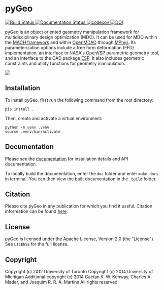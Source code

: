# pyGeo
[
![Build Status](https://dev.azure.com/mdolab/Public/_apis/build/status/mdolab.pygeo?branchName=main)
](https://dev.azure.com/mdolab/Public/_build/latest?definitionId=17&branchName=main)
[
![Documentation Status](https://readthedocs.com/projects/mdolab-pygeo/badge/?version=latest)
](https://mdolab-pygeo.readthedocs-hosted.com/en/latest/?badge=latest)
[
![codecov](https://codecov.io/gh/mdolab/pygeo/branch/main/graph/badge.svg?token=N2L58WGCDI)
](https://codecov.io/gh/mdolab/pygeo)
[
![DOI](https://joss.theoj.org/papers/10.21105/joss.05319/status.svg)
](https://doi.org/10.21105/joss.05319)

pyGeo is an object oriented geometry manipulation framework for multidisciplinary design optimization (MDO).
It can be used for MDO within the [MACH framework](https://github.com/mdolab/MACH-Aero) and within [OpenMDAO](https://github.com/OpenMDAO/OpenMDAO) through [MPhys](https://github.com/OpenMDAO/mphys).
Its parameterization options include a free form deformation (FFD) implementation, an interface to NASA's [OpenVSP](https://openvsp.org/) parametric geometry tool, and an interface to the CAD package [ESP](https://acdl.mit.edu/ESP/).
It also includes geometric constraints and utility functions for geometry manipulation.


![](doc/images/DPW4_FFD-27745.gif)


## Installation
To install pyGeo, first run the following command from the root directory:
```
pip install .
```
Then, create and activate a virtual environment:
```
python -m venv .venv
source .venv/bin/activate
```

## Documentation
Please see the [documentation](https://mdolab-pygeo.readthedocs-hosted.com/en/latest/) for installation details and API documentation.

To locally build the documentation, enter the `doc` folder and enter `make docs` in terminal.
You can then view the built documentation in the `_build` folder.


## Citation
Please cite pyGeo in any publication for which you find it useful.
Citation information can be found [here](https://mdolab-pygeo.readthedocs-hosted.com/en/latest/citation.html).


## License
pyGeo is licensed under the Apache License, Version 2.0 (the "License"). See `LICENSE` for the full license.

## Copyright
Copyright (c) 2012 University of Toronto
Copyright (c) 2014 University of Michigan
Additional copyright (c) 2014 Gaetan K. W. Kenway, Charles A. Mader, and Joaquim R. R. A. Martins
All rights reserved.